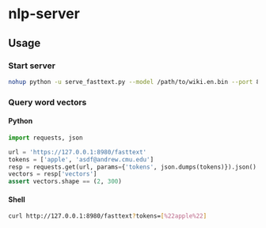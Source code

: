 # nlp-server

## Usage

### Start server

```bash
nohup python -u serve_fasttext.py --model /path/to/wiki.en.bin --port 8980 &
```

### Query word vectors

#### Python

```python
import requests, json

url = 'https://127.0.0.1:8980/fasttext'
tokens = ['apple', 'asdf@andrew.cmu.edu']
resp = requests.get(url, params={'tokens', json.dumps(tokens)}).json()
vectors = resp['vectors']
assert vectors.shape == (2, 300)
```

#### Shell

```bash
curl http://127.0.0.1:8980/fasttext?tokens=[%22apple%22]
```

